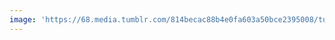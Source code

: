 ```yaml
---
image: 'https://68.media.tumblr.com/814becac88b4e0fa603a50bce2395008/tumblr_ohcoxv8nJy1tbdx3so1_1280.jpg'
---
```

